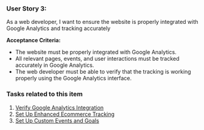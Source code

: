 
### User Story 3: 

As a web developer, I want to ensure the website is properly integrated with Google Analytics and tracking accurately

**Acceptance Criteria:**
- The website must be properly integrated with Google Analytics.
- All relevant pages, events, and user interactions must be tracked accurately in Google Analytics.
- The web developer must be able to verify that the tracking is working properly using the Google Analytics interface.

### Tasks related to this item

1. [Verify Google Analytics Integration](tasks/Epic3/S3task1.md)
2. [Set Up Enhanced Ecommerce Tracking](tasks/Epic3/S3task2.md)
3. [Set Up Custom Events and Goals](tasks/Epic3/S3task3.md)